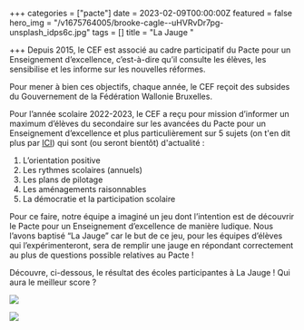 +++
categories = ["pacte"]
date = 2023-02-09T00:00:00Z
featured = false
hero_img = "/v1675764005/brooke-cagle--uHVRvDr7pg-unsplash_idps6c.jpg"
tags = []
title = "La Jauge "

+++
Depuis 2015, le CEF est associé au cadre participatif du Pacte pour un Enseignement d’excellence, c’est-à-dire qu’il consulte les élèves, les sensibilise et les informe sur les nouvelles réformes.

Pour mener à bien ces objectifs, chaque année, le CEF reçoit des subsides du Gouvernement de la Fédération Wallonie Bruxelles.

Pour l’année scolaire 2022-2023, le CEF a reçu pour mission d’informer un maximum d’élèves du secondaire sur les avancées du Pacte pour un Enseignement d’excellence et plus particulièrement sur 5 sujets (on t'en dit plus par [ICI](https://www.lecef.org/actualites-podcasts/le-pacte-en-16-pages/)) qui sont (ou seront bientôt) d'actualité :

1. L’orientation positive
2. Les rythmes scolaires (annuels)
3. Les plans de pilotage
4. Les aménagements raisonnables
5. La démocratie et la participation scolaire

Pour ce faire, notre équipe a imaginé un jeu dont l’intention est de découvrir le Pacte pour un Enseignement d’excellence de manière ludique. Nous l’avons baptisé “La Jauge” car le but de ce jeu, pour les équipes d’élèves qui l’expérimenteront, sera de remplir une jauge en répondant correctement au plus de questions possible relatives au Pacte !

Découvre, ci-dessous, le résultat des écoles participantes à La Jauge ! Qui aura le meilleur score ?

![](https://res.cloudinary.com/cefasbl/image/upload/c_limit,dpr_auto,q_70,w_740,f_auto/v1679928869/R%C3%A9sultats_Jauge_v5_sxhp9s.jpg)

![](https://res.cloudinary.com/cefasbl/image/upload/c_limit,dpr_auto,q_70,w_740,f_auto/v1679388398/R%C3%A9sultats_Jauge_v4_t2ul9g.jpg)